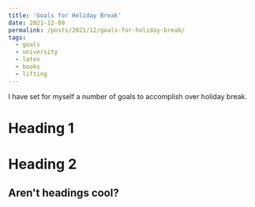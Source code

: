 ```yaml
---
title: 'Goals for Holiday Break'
date: 2021-12-09
permalink: /posts/2021/12/goals-for-holiday-break/
tags:
  - goals
  - university
  - latex
  - books
  - lifting
---
```


I have set for myself a number of goals to accomplish over holiday break.

Heading 1
======

Heading 2
======

Aren't headings cool?
------
